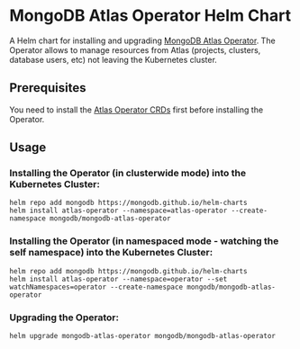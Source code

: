 # MongoDB Atlas Operator Helm Chart

A Helm chart for installing and upgrading [MongoDB Atlas Operator](https://github.com/mongodb/mongodb-atlas-kubernetes). 
The Operator allows to manage resources from Atlas (projects, clusters, database users, etc) not leaving the Kubernetes cluster.

## Prerequisites

You need to install the [Atlas Operator CRDs](../atlas-operator-crds) first before installing the Operator.

## Usage

### Installing the Operator (in clusterwide mode) into the Kubernetes Cluster:

```
helm repo add mongodb https://mongodb.github.io/helm-charts
helm install atlas-operator --namespace=atlas-operator --create-namespace mongodb/mongodb-atlas-operator
```

### Installing the Operator (in namespaced mode - watching the self namespace) into the Kubernetes Cluster:

```
helm repo add mongodb https://mongodb.github.io/helm-charts
helm install atlas-operator --namespace=operator --set watchNamespaces=operator --create-namespace mongodb/mongodb-atlas-operator
```

### Upgrading the Operator:

```
helm upgrade mongodb-atlas-operator mongodb/mongodb-atlas-operator
```